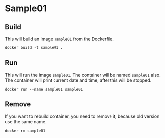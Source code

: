 # Sample01

## Build

This will build an image `sample01` from the Dockerfile.

```
docker build -t sample01 .
```

## Run

This will run the image `sample01`. The container will be named `sample01` also. The container will print current date and time, after this will be stopped.

```
docker run --name sample01 sample01
```

## Remove

If you want to rebuild container, you need to remove it, because old version use the same name.

```
docker rm sample01
```